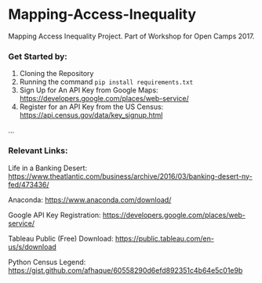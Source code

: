 # Mapping-Access-Inequality
Mapping Access Inequality Project. Part of Workshop for Open Camps 2017. 

### Get Started by:
1. Cloning the Repository
2. Running the command `pip install requirements.txt`
3. Sign Up for An API Key from Google Maps: https://developers.google.com/places/web-service/
4. Register for an API Key from the US Census: https://api.census.gov/data/key_signup.html

...

### Relevant Links:

Life in a Banking Desert: https://www.theatlantic.com/business/archive/2016/03/banking-desert-ny-fed/473436/

Anaconda: https://www.anaconda.com/download/

Google API Key Registration: https://developers.google.com/places/web-service/

Tableau Public (Free) Download: https://public.tableau.com/en-us/s/download

Python Census Legend: https://gist.github.com/afhaque/60558290d6efd892351c4b64e5c01e9b
